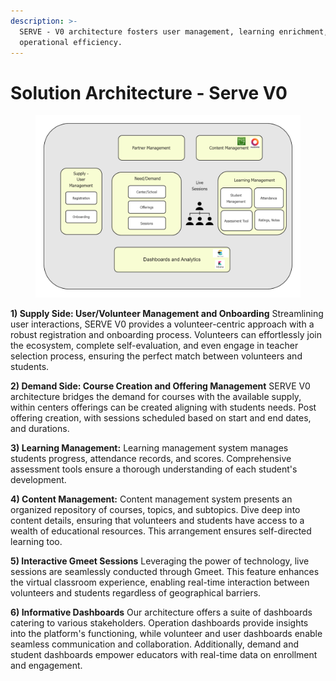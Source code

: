 ```yaml
---
description: >-
  SERVE - V0 architecture fosters user management, learning enrichment, and
  operational efficiency.
---
```


# Solution Architecture - Serve V0



<figure><img src="../.gitbook/assets/SolutionArchitecture-ServePrarambh.png" alt=""><figcaption></figcaption></figure>

**1) Supply Side: User/Volunteer Management and Onboarding** Streamlining user interactions, SERVE V0 provides a volunteer-centric approach with a robust registration and onboarding process. Volunteers can effortlessly join the ecosystem, complete self-evaluation, and even engage in teacher selection process, ensuring the perfect match between volunteers and students.

**2) Demand Side: Course Creation and Offering Management** SERVE V0 architecture bridges the demand for courses with the available supply, within centers offerings can be created aligning with students needs. Post offering creation, with sessions scheduled based on start and end dates, and durations.&#x20;

**3) Learning Management:** Learning management system manages students progress, attendance records, and scores. Comprehensive assessment tools ensure a thorough understanding of each student's development.

**4) Content Management:** Content management system presents an organized repository of courses, topics, and subtopics. Dive deep into content details, ensuring that volunteers and students have access to a wealth of educational resources. This arrangement ensures self-directed learning too.

**5) Interactive Gmeet Sessions** Leveraging the power of technology, live sessions are seamlessly conducted through Gmeet. This feature enhances the virtual classroom experience, enabling real-time interaction between volunteers and students regardless of geographical barriers.

**6) Informative Dashboards** Our architecture offers a suite of dashboards catering to various stakeholders. Operation dashboards provide insights into the platform's functioning, while volunteer and user dashboards enable seamless communication and collaboration. Additionally, demand and student dashboards empower educators with real-time data on enrollment and engagement.
